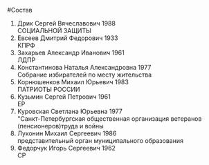 #Состав
1. Дрик Сергей Вячеславович 1988   
    СОЦИАЛЬНОЙ ЗАЩИТЫ
2. Евсеев Дмитрий Федорович 1933   
    КПРФ
3. Захарьев Александр Иванович 1961   
    ЛДПР
4. Константинова Наталья Александровна 1977   
    Собрание избирателей по месту жительства
5. Корнюшенков Михаил Юрьевич 1983   
    ПАТРИОТЫ РОССИИ
6. Кузьмин Сергей Петрович 1961   
    ЕР
7. Куровская Светлана Юрьевна 1977   
    "Санкт-Петербургская общественная организация ветеранов (пенсионеров)труда и войны
8. Луконин Михаил Сергеевич 1986   
    представительный орган муниципального образования
9. Федорчук Игорь Сергеевич 1962   
    СР
